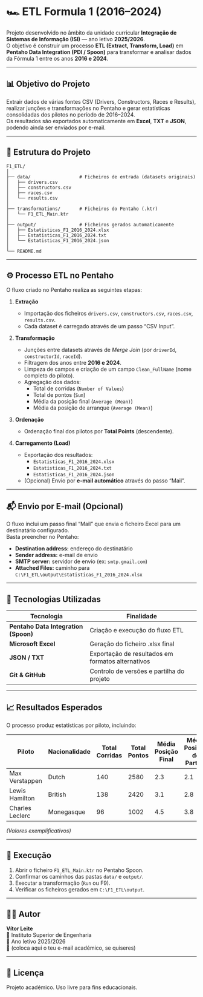 # 🏎️ ETL Formula 1 (2016–2024)

Projeto desenvolvido no âmbito da unidade curricular **Integração de Sistemas de Informação (ISI)** — ano letivo **2025/2026**.  
O objetivo é construir um processo **ETL (Extract, Transform, Load)** em **Pentaho Data Integration (PDI / Spoon)** para transformar e analisar dados da Fórmula 1 entre os anos **2016 e 2024**.

---

## 📊 Objetivo do Projeto

Extrair dados de várias fontes CSV (Drivers, Constructors, Races e Results),  
realizar junções e transformações no Pentaho e gerar estatísticas consolidadas dos pilotos no período de 2016–2024.  
Os resultados são exportados automaticamente em **Excel**, **TXT** e **JSON**, podendo ainda ser enviados por e-mail.

---

## 🧱 Estrutura do Projeto

```
F1_ETL/
│
├── data/                  # Ficheiros de entrada (datasets originais)
│   ├── drivers.csv
│   ├── constructors.csv
│   ├── races.csv
│   └── results.csv
│
├── transformations/       # Ficheiros do Pentaho (.ktr)
│   └── F1_ETL_Main.ktr
│
├── output/                # Ficheiros gerados automaticamente
│   ├── Estatisticas_F1_2016_2024.xlsx
│   ├── Estatisticas_F1_2016_2024.txt
│   └── Estatisticas_F1_2016_2024.json
│
└── README.md
```

---

## ⚙️ Processo ETL no Pentaho

O fluxo criado no Pentaho realiza as seguintes etapas:

1. **Extração**
   - Importação dos ficheiros `drivers.csv`, `constructors.csv`, `races.csv`, `results.csv`.
   - Cada dataset é carregado através de um passo “CSV Input”.

2. **Transformação**
   - Junções entre datasets através de *Merge Join* (por `driverId`, `constructorId`, `raceId`).
   - Filtragem dos anos entre **2016 e 2024**.
   - Limpeza de campos e criação de um campo `Clean_FullName` (nome completo do piloto).
   - Agregação dos dados:
     - Total de corridas (`Number of Values`)
     - Total de pontos (`Sum`)
     - Média da posição final (`Average (Mean)`)
     - Média da posição de arranque (`Average (Mean)`)

3. **Ordenação**
   - Ordenação final dos pilotos por **Total Points** (descendente).

4. **Carregamento (Load)**
   - Exportação dos resultados:
     - `Estatisticas_F1_2016_2024.xlsx`
     - `Estatisticas_F1_2016_2024.txt`
     - `Estatisticas_F1_2016_2024.json`
   - (Opcional) Envio por **e-mail automático** através do passo “Mail”.

---

## 📬 Envio por E-mail (Opcional)

O fluxo inclui um passo final “Mail” que envia o ficheiro Excel para um destinatário configurado.  
Basta preencher no Pentaho:
- **Destination address:** endereço do destinatário  
- **Sender address:** e-mail de envio  
- **SMTP server:** servidor de envio (ex: `smtp.gmail.com`)  
- **Attached Files:** caminho para `C:\F1_ETL\output\Estatisticas_F1_2016_2024.xlsx`

---

## 🧠 Tecnologias Utilizadas

| Tecnologia | Finalidade |
|-------------|-------------|
| **Pentaho Data Integration (Spoon)** | Criação e execução do fluxo ETL |
| **Microsoft Excel** | Geração do ficheiro .xlsx final |
| **JSON / TXT** | Exportação de resultados em formatos alternativos |
| **Git & GitHub** | Controlo de versões e partilha do projeto |

---

## 📈 Resultados Esperados

O processo produz estatísticas por piloto, incluindo:

| Piloto | Nacionalidade | Total Corridas | Total Pontos | Média Posição Final | Média Posição de Partida |
|--------|----------------|----------------|---------------|----------------------|---------------------------|
| Max Verstappen | Dutch | 140 | 2580 | 2.3 | 2.1 |
| Lewis Hamilton | British | 138 | 2420 | 3.1 | 2.8 |
| Charles Leclerc | Monegasque | 96 | 1002 | 4.5 | 3.8 |

*(Valores exemplificativos)*

---

## 🚀 Execução

1. Abrir o ficheiro `F1_ETL_Main.ktr` no Pentaho Spoon.  
2. Confirmar os caminhos das pastas `data/` e `output/`.  
3. Executar a transformação (`Run` ou F9).  
4. Verificar os ficheiros gerados em `C:\F1_ETL\output`.

---

## 👨‍💻 Autor

**Vítor Leite**  
💼 Instituto Superior de Engenharia  
📅 Ano letivo 2025/2026  
📧 (coloca aqui o teu e-mail académico, se quiseres)

---

## 🧾 Licença

Projeto académico. Uso livre para fins educacionais.
